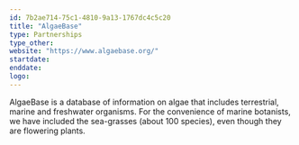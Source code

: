 ```yaml
---
id: 7b2ae714-75c1-4810-9a13-1767dc4c5c20
title: "AlgaeBase"
type: Partnerships
type_other:
website: "https://www.algaebase.org/"
startdate:
enddate:
logo:
---
```


AlgaeBase is a database of information on algae that includes terrestrial, marine and freshwater organisms. For the convenience of marine botanists, we have included the sea-grasses (about 100 species), even though they are flowering plants. 